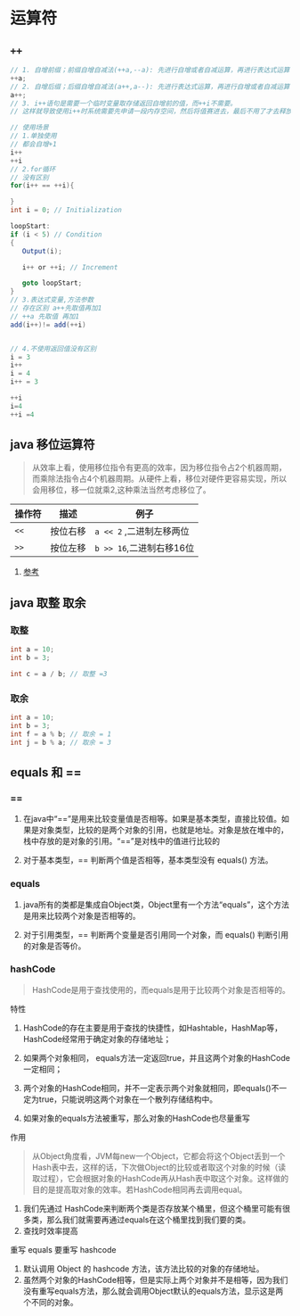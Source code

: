 # 运算符

## `++`

```java
// 1. 自增前缀；前缀自增自减法(++a,--a): 先进行自增或者自减运算，再进行表达式运算
++a;
// 2. 自增后缀；后缀自增自减法(a++,a--): 先进行表达式运算，再进行自增或者自减运算 实例
a++;
// 3. i++语句是需要一个临时变量取存储返回自增前的值，而++i不需要。
// 这样就导致使用i++时系统需要先申请一段内存空间，然后将值赛进去，最后不用了才去释放

// 使用场景
// 1.单独使用
// 都会自增+1
i++
++i
// 2.for循环
// 没有区别
for(i++ == ++i){

}
int i = 0; // Initialization

loopStart:
if (i < 5) // Condition
{
   Output(i);

   i++ or ++i; // Increment

   goto loopStart;
}
// 3.表达式变量,方法参数
// 存在区别 a++先取值再加1
// ++a 先取值 再加1
add(i++)!= add(++i)


// 4.不使用返回值没有区别
i = 3
i++
i = 4
i++ = 3

++i
i=4
++i =4
```

## java 移位运算符

> 从效率上看，使用移位指令有更高的效率，因为移位指令占2个机器周期，而乘除法指令占4个机器周期。从硬件上看，移位对硬件更容易实现，所以会用移位，移一位就乘2,这种乘法当然考虑移位了。

操作符 | 描述 | 例子
---|---|---
`<<` | 按位右移 | `a << 2` ,二进制左移两位
`>>` | 按位左移 | `b >> 16`,二进制右移16位

1. [参考](https://zhuanlan.zhihu.com/p/26890617)
## java 取整 取余

### 取整

```java
int a = 10;
int b = 3;

int c = a / b; // 取整 =3

```

### 取余

```java
int a = 10;
int b = 3;
int f = a % b; // 取余 = 1
int j = b % a; // 取余 = 3
```

## equals 和 ==

### ==

1. 在java中“==”是用来比较变量值是否相等。如果是基本类型，直接比较值。如果是对象类型，比较的是两个对象的引用，也就是地址。对象是放在堆中的，栈中存放的是对象的引用。“==”是对栈中的值进行比较的

2. 对于基本类型，== 判断两个值是否相等，基本类型没有 equals() 方法。

### equals

1. java所有的类都是集成自Object类，Object里有一个方法“equals”，这个方法是用来比较两个对象是否相等的。

2. 对于引用类型，== 判断两个变量是否引用同一个对象，而 equals() 判断引用的对象是否等价。

### hashCode

> HashCode是用于查找使用的，而equals是用于比较两个对象是否相等的。

特性

1. HashCode的存在主要是用于查找的快捷性，如Hashtable，HashMap等，HashCode经常用于确定对象的存储地址；

2. 如果两个对象相同， equals方法一定返回true，并且这两个对象的HashCode一定相同；

3. 两个对象的HashCode相同，并不一定表示两个对象就相同，即equals()不一定为true，只能说明这两个对象在一个散列存储结构中。

4. 如果对象的equals方法被重写，那么对象的HashCode也尽量重写

作用

> 从Object角度看，JVM每new一个Object，它都会将这个Object丢到一个Hash表中去，这样的话，下次做Object的比较或者取这个对象的时候（读取过程），它会根据对象的HashCode再从Hash表中取这个对象。这样做的目的是提高取对象的效率。若HashCode相同再去调用equal。

1. 我们先通过 HashCode来判断两个类是否存放某个桶里，但这个桶里可能有很多类，那么我们就需要再通过equals在这个桶里找到我们要的类。 
2. 查找时效率提高

重写 equals 要重写 hashcode

1. 默认调用 Object 的 hashcode 方法，该方法比较的对象的存储地址。
2. 虽然两个对象的HashCode相等，但是实际上两个对象并不是相等，因为我们没有重写equals方法，那么就会调用Object默认的equals方法，显示这是两个不同的对象。



